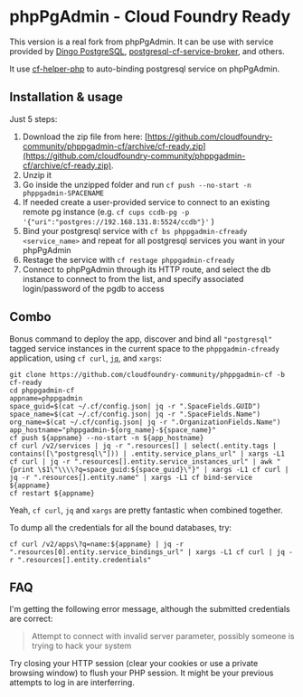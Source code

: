 # phpPgAdmin - Cloud Foundry Ready

This version is a real fork from phpPgAdmin.
It can be use with service provided by [Dingo PostgreSQL](https://github.com/dingotiles/dingo-postgresql-release), [postgresql-cf-service-broker](https://github.com/cloudfoundry-community/postgresql-cf-service-broker), and others.

It use [cf-helper-php](https://github.com/cloudfoundry-community/cf-helper-php) to auto-binding postgresql service on phpPgAdmin.

## Installation & usage

Just 5 steps:

 1. Download the zip file from here: [https://github.com/cloudfoundry-community/phppgadmin-cf/archive/cf-ready.zip](https://github.com/cloudfoundry-community/phppgadmin-cf/archive/cf-ready.zip).
 2. Unzip it
 3. Go inside the unzipped folder and run `cf push --no-start -n phppgadmin-SPACENAME`
 4. If needed create a user-provided service to connect to an existing remote pg instance (e.g. ``cf cups ccdb-pg -p '{"uri":"postgres://192.168.131.8:5524/ccdb"}'`` )
 5. Bind your postgresql service with `cf bs phppgadmin-cfready <service_name>` and repeat for all postgresql services you want in your phpPgAdmin
 6. Restage the service with `cf restage phppgadmin-cfready` 
 7. Connect to phpPgAdmin through its HTTP route, and select the db instance to connect to from the list, and specify associated login/password of the pgdb to access

## Combo

Bonus command to deploy the app, discover and bind all `"postgresql"` tagged service instances in the current space to the `phppgadmin-cfready` application, using `cf curl`, [`jq`](https://stedolan.github.io/jq/download/), and `xargs`:

```
git clone https://github.com/cloudfoundry-community/phppgadmin-cf -b cf-ready
cd phppgadmin-cf
appname=phppgadmin
space_guid=$(cat ~/.cf/config.json| jq -r ".SpaceFields.GUID")
space_name=$(cat ~/.cf/config.json| jq -r ".SpaceFields.Name")
org_name=$(cat ~/.cf/config.json| jq -r ".OrganizationFields.Name")
app_hostname="phppgadmin-${org_name}-${space_name}"
cf push ${appname} --no-start -n ${app_hostname}
cf curl /v2/services | jq -r ".resources[] | select(.entity.tags | contains([\"postgresql\"])) | .entity.service_plans_url" | xargs -L1 cf curl | jq -r ".resources[].entity.service_instances_url" | awk "{print \$1\"\\\\?q=space_guid:${space_guid}\"}" | xargs -L1 cf curl | jq -r ".resources[].entity.name" | xargs -L1 cf bind-service ${appname}
cf restart ${appname}
```

Yeah, `cf curl`, `jq` and `xargs` are pretty fantastic when combined together.

To dump all the credentials for all the bound databases, try:

```
cf curl /v2/apps\?q=name:${appname} | jq -r ".resources[0].entity.service_bindings_url" | xargs -L1 cf curl | jq -r ".resources[].entity.credentials"
```

## FAQ

I'm getting the following error message, although the submitted credentials are correct: 
> Attempt to connect with invalid server parameter, possibly someone is trying to hack your system

Try closing your HTTP session (clear your cookies or use a private browsing window) to flush your PHP session. It might be your previous attempts to log in are interferring.
